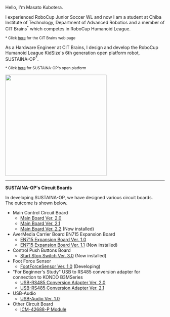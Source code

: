 Hello, I'm Masato Kubotera. 

I experienced RoboCup Junior Soccer WL and now I am a student at Chiba Institute of Technology, Department of Advanced Robotics and a member of CIT Brains<sup>*</sup> which competes in RoboCup Humanoid League.

<small>* Click <a href="http://www.cit-brains.net">here</a> for the CIT Brains web page</small>

As a Hardware Engineer at CIT Brains, I design and develop the RoboCup Humanoid League KidSize's 6th generation open platform robot, SUSTAINA-OP<sup>*</sup>.

<small>* Click <a href="https://github.com/citbrains/SUSTAINA-OP">here</a> for SUSTAINA-OP's open platform</small>

<img src="https://user-images.githubusercontent.com/53966390/181213355-d9841789-18ef-4554-80fc-c581b1aeaea4.png" width="320px">

<hr>
  
<strong>SUSTAINA-OP's Circuit Boards</strong>

In developing SUSTAINA-OP, we have designed various circuit boards.<br>
The outcome is shown below.

<ul>
  <li>Main Control Circuit Board
    <ul>
      <li><a href="https://github.com/MasatoKubotera/MainBoard_ver2_0">Main Board Ver. 2.0</a></li>
      <li><a href="https://github.com/MasatoKubotera/MainBoard_ver2_1">Main Board Ver. 2.1</a></li>
      <li><a href="https://github.com/MasatoKubotera/MainBoard_ver2_2">Main Board Ver. 2.2</a> (Now installed)</li>
    </ul>
  </li>
  <li>AverMedia Carrier Board EN715 Expansion Board
    <ul>
      <li><a href="https://github.com/MasatoKubotera/EN715_ExpansionBoard_ver1_0">EN715 Expansion Board Ver. 1.0</a></li>
      <li><a href="https://github.com/MasatoKubotera/EN715_ExpansionBoard_ver1_1">EN715 Expansion Board Ver. 1.1</a> (Now installed)</li>
    </ul>
  </li>
  <li>Control Push Buttons Board
    <ul>
      <li><a href="https://github.com/MasatoKubotera/StartStopSwitch_ver3_0">Start Stop Switch Ver. 3.0</a> (Now installed)</li>
    </ul>
  </li>
  <li>Foot Force Sensor
    <ul>
      <li><a href="https://github.com/MasatoKubotera/FootForceSensor_ver1_0">FootForceSensor Ver. 1.0</a> (Developing)</li>
    </ul>
  </li>
  <li>"For Beginner's Study" USB to RS485 conversion adapter for connection to KONDO B3MSeries
    <ul>
      <li><a href="https://github.com/MasatoKubotera/USB-RS485_ConversionAdapter_ver2_0">USB-RS485 Conversion Adapter Ver. 2.0</a></li>
      <li><a href="https://github.com/MasatoKubotera/USB-RS485_ConversionAdapter_ver2_1">USB-RS485 Conversion Adapter Ver. 2.1</a></li>
    </ul>
  </li>
  <li>USB-Audio
    <ul>
      <li><a href="https://github.com/MasatoKubotera/USB-Audio_ver1_0">USB-Audio Ver. 1.0</a></li>
    </ul>
  </li>
  <li>Other Circuit Board
    <ul>
      <li><a href="https://github.com/MasatoKubotera/ICM-42688-P_Module">ICM-42688-P Module</a></li>
    </ul>
  </li>
</ul>

